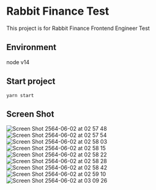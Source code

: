 # Rabbit Finance Test
This project is for Rabbit Finance Frontend Engineer Test

## Environment
node v14

## Start project
```script
yarn start
```

## Screen Shot
![Screen Shot 2564-06-02 at 02 57 48](https://user-images.githubusercontent.com/6568708/120384000-cd5a1e00-c34f-11eb-8b7b-7be49b7fd583.png)
![Screen Shot 2564-06-02 at 02 57 54](https://user-images.githubusercontent.com/6568708/120384006-cfbc7800-c34f-11eb-911e-b36552c73c4a.png)
![Screen Shot 2564-06-02 at 02 58 03](https://user-images.githubusercontent.com/6568708/120384014-d1863b80-c34f-11eb-998e-a647bd84ec8f.png)
![Screen Shot 2564-06-02 at 02 58 15](https://user-images.githubusercontent.com/6568708/120384019-d2b76880-c34f-11eb-84f7-fa20b0132e49.png)
![Screen Shot 2564-06-02 at 02 58 22](https://user-images.githubusercontent.com/6568708/120384022-d4812c00-c34f-11eb-83ca-29dd9d618308.png)
![Screen Shot 2564-06-02 at 02 58 28](https://user-images.githubusercontent.com/6568708/120384028-d64aef80-c34f-11eb-8d0f-3a8c2fae36e6.png)
![Screen Shot 2564-06-02 at 02 58 42](https://user-images.githubusercontent.com/6568708/120384029-d77c1c80-c34f-11eb-8432-5102ce8c55ea.png)
![Screen Shot 2564-06-02 at 02 59 10](https://user-images.githubusercontent.com/6568708/120384035-d8ad4980-c34f-11eb-826b-42699d2c55a3.png)
![Screen Shot 2564-06-02 at 03 09 26](https://user-images.githubusercontent.com/6568708/120384143-faa6cc00-c34f-11eb-824c-87e812cb2c80.png)
